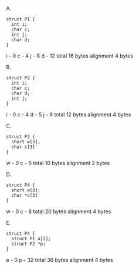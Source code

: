 A.

```
struct P1 {
  int i;
  char c;
  int j;
  char d;
}
```

i - 0
c - 4
j - 8
d - 12
total 16 bytes
alignment 4 bytes

B.

```
struct P2 {
  int i;
  char c;
  char d;
  int j;
}
```

i - 0
c - 4
d - 5
j - 8
total 12 bytes
alignment 4 bytes

C.

```
struct P3 {
  short w[3];
  char c[3]'
}
```

w - 0
c - 6
total 10 bytes
alignment 2 bytes

D.

```
struct P4 {
  short w[3];
  char *c[3]'
}
```

w - 0
c - 8
total 20 bytes
alignment 4 bytes

E.

```
struct P4 {
  struct P1 a[2];
  struct P2 *p;
}
```

a - 0
p - 32
total 36 bytes
alignment 4 bytes
